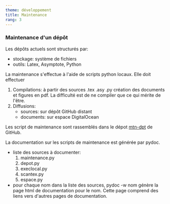 ```yaml
---
theme: développement
title: Maintenance
rang: 3
---
```

### Maintenance d'un dépôt

Les dépôts actuels sont structurés par:
* stockage: système de fichiers
* outils: Latex, Asymptote, Python

La maintenance s'effectue à l'aide de scripts python locaux. Elle doit effectuer
1. Compilations: à partir des sources .tex .asy .py création des documents et figures en pdf. La difficulté est de ne compiler que ce qui mérite de l'être.
2. Diffusions:
    * sources: sur dépôt GitHub distant
    * documents: sur espace DigitalOcean

Les script de maintenance sont rassemblés dans le dépot [mtn-dpt](https://github.com/nicolair/mtn_dpt) de GitHub.

La documentation sur les scripts de maintenance est générée par pydoc. 
- liste des sources à documenter:
    1. maintenance.py
    2. depot.py
    3. execlocal.py
    4. scantex.py
    5. espace.py
- pour chaque nom dans la liste des sources, 
    pydoc -w nom génère la page html de documentation pour le nom. Cette page comprend des liens vers d'autres pages de documentation.
